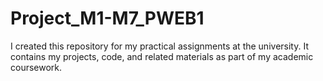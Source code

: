 # Project_M1-M7_PWEB1
 I created this repository for my practical assignments at the university. It contains my projects, code, and related materials as part of my academic coursework.
